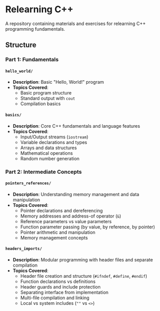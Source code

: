 # Relearning C++

A repository containing materials and exercises for relearning C++ programming fundamentals.

## Structure

### Part 1: Fundamentals

#### `hello_world/`
- **Description**: Basic "Hello, World!" program
- **Topics Covered**: 
  - Basic program structure
  - Standard output with `cout`
  - Compilation basics

#### `basics/`
- **Description**: Core C++ fundamentals and language features
- **Topics Covered**:
  - Input/Output streams (`iostream`)
  - Variable declarations and types
  - Arrays and data structures
  - Mathematical operations
  - Random number generation

### Part 2: Intermediate Concepts

#### `pointers_references/`
- **Description**: Understanding memory management and data manipulation
- **Topics Covered**:
  - Pointer declarations and dereferencing
  - Memory addresses and address-of operator (`&`)
  - Reference parameters vs value parameters
  - Function parameter passing (by value, by reference, by pointer)
  - Pointer arithmetic and manipulation
  - Memory management concepts

#### `headers_imports/`
- **Description**: Modular programming with header files and separate compilation
- **Topics Covered**:
  - Header file creation and structure (`#ifndef`, `#define`, `#endif`)
  - Function declarations vs definitions
  - Header guards and include protection
  - Separating interface from implementation
  - Multi-file compilation and linking
  - Local vs system includes (`""` vs `<>`)